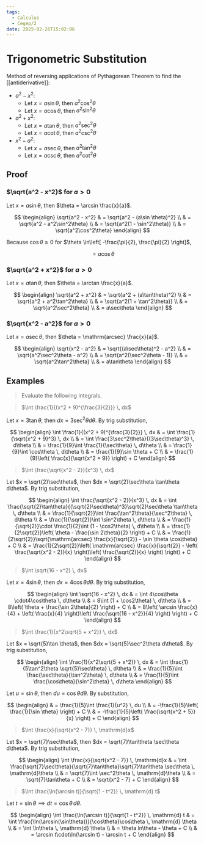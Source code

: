 ```yaml
---
tags:
  - Calculus
  - Cegep/2
date: 2025-02-26T15:02:06
---
```


# Trigonometric Substitution

Method of reversing applications of Pythagorean Theorem to find the [[antiderivative]]:

- $a^2 - x^2$:
	- Let $x = a\sin \theta$, then $a^2\cos^2\theta$
	- Let $x = a\cos \theta$, then $a^2\sin^2\theta$
- $a^2 + x^2$:
	- Let $x = a\tan\theta$, then $a^2\sec^2\theta$
	- Let $x = a\cot\theta$, then $a^2\csc^2\theta$
- $x^2 - a^2$:
	- Let $x = a\sec\theta$, then $a^2\tan^2\theta$
	- Let $x = a\csc\theta$, then $a^2\cot^2\theta$

## Proof

### $\sqrt{a^2 - x^2}$ for $a> 0$

Let $x = a\sin \theta$, then $\theta = \arcsin \frac{x}{a}$.

$$
\begin{align}
\sqrt{a^2 - x^2} & = \sqrt{a^2 - (a\sin \theta)^2} \\
 & = \sqrt{a^2 - a^2\sin^2\theta} \\
 & = \sqrt{a^2(1 - \sin^2\theta)} \\
 & = \sqrt{a^2\cos^2\theta}
\end{align}
$$

Because $\cos\theta\ge 0$ for $\theta \in\left[ -\frac{\pi}{2}, \frac{\pi}{2} \right]$,

$$
 = a\cos\theta
$$

### $\sqrt{a^2 + x^2}$ for $a> 0$

Let $x = a\tan\theta$, then $\theta = \arctan \frac{x}{a}$.

$$
\begin{align}
\sqrt{a^2 + x^2} & = \sqrt{a^2 + (a\tan\theta)^2} \\
 & = \sqrt{a^2 + a^2\tan^2\theta} \\
 & = \sqrt{a^2(1 + \tan^2\theta)} \\
 & = \sqrt{a^2\sec^2\theta} \\
 & = a\sec\theta
\end{align}
$$

### $\sqrt{x^2 - a^2}$ for $a> 0$

Let $x = a\sec\theta$, then $\theta = \mathrm{arcsec} \frac{x}{a}$.

$$
\begin{align}
\sqrt{x^2 - a^2} & = \sqrt{(a\sec\theta)^2 - a^2} \\
 & = \sqrt{a^2\sec^2\theta - a^2} \\
 & = \sqrt{a^2(\sec^2\theta - 1)} \\
 & = \sqrt{a^2\tan^2\theta} \\
 & = a\tan\theta
\end{align}
$$

## Examples

> Evaluate the following integrals.

> $\int \frac{1}{(x^2 + 9)^{\frac{3}{2}}} \, dx$

Let $x = 3\tan\theta$, then $dx = 3\sec^2\theta d\theta$.
By trig substitution,

$$
\begin{align}
\int \frac{1}{(x^2 + 9)^{\frac{3}{2}}} \, dx & = \int \frac{1}{\sqrt{x^2 + 9}^3} \, dx \\
 & = \int \frac{3\sec^2\theta}{(3\sec\theta)^3} \, d\theta \\
 & = \frac{1}{9}\int \frac{1}{\sec\theta} \, d\theta \\
 & = \frac{1}{9}\int \cos\theta \, d\theta \\
 & = \frac{1}{9}\sin \theta + C \\
 & = \frac{1}{9}\left( \frac{x}{\sqrt{x^2 + 9}} \right) + C
\end{align}
$$

> $\int \frac{\sqrt{x^2 - 2}}{x^3} \, dx$

Let $x = \sqrt{2}\sec\theta$, then $dx = \sqrt{2}\sec\theta \tan\theta d\theta$.
By trig substitution,

$$
\begin{align}
\int \frac{\sqrt{x^2 - 2}}{x^3} \, dx & = \int \frac{\sqrt{2}\tan\theta}{(\sqrt{2}\sec\theta)^3}\sqrt{2}\sec\theta \tan\theta \, d\theta \\
 & = \frac{1}{\sqrt{2}}\int \frac{\tan^2\theta}{\sec^2\theta} \, d\theta \\
 & = \frac{1}{\sqrt{2}}\int \sin^2\theta \, d\theta \\
 & = \frac{1}{\sqrt{2}}\cdot \frac{1}{2}\int (1 - \cos2\theta) \, d\theta \\
 & = \frac{1}{2\sqrt{2}}\left( \theta - \frac{\sin 2\theta}{2} \right) + C \\
 & = \frac{1}{2\sqrt{2}}\sqrt{\mathrm{arcsec} \frac{x}{\sqrt{2}} - \sin \theta \cos\theta} + C \\
 & = \frac{1}{2\sqrt{2}}\left( \mathrm{arcsec} \frac{x}{\sqrt{2}} - \left( \frac{\sqrt{x^2 - 2}}{x} \right)\left( \frac{\sqrt{2}}{x} \right) \right) + C
\end{align}
$$

> $\int \sqrt{16 - x^2} \, dx$

Let $x = 4\sin \theta$, then $dx = 4\cos\theta d\theta$.
By trig substitution,

$$
\begin{align}
\int \sqrt{16 - x^2} \, dx & = \int 4\cos\theta \cdot4\cos\theta \, d\theta \\
 & = 8\int (1 + \cos2\theta) \, d\theta \\
 & = 8\left( \theta + \frac{\sin 2\theta}{2} \right) + C \\
 & = 8\left( \arcsin \frac{x}{4} + \left( \frac{x}{4} \right)\left( \frac{\sqrt{16 - x^2}}{4} \right) \right) + C
\end{align}
$$

> $\int \frac{1}{x^2\sqrt{5 + x^2}} \, dx$

Let $x = \sqrt{5}\tan \theta$, then $dx = \sqrt{5}\sec^2\theta d\theta$.
By trig substitution,

$$
\begin{align}
\int \frac{1}{x^2\sqrt{5 + x^2}} \, dx & = \int \frac{1}{5\tan^2\theta \sqrt{5}\sec\theta} \, d\theta \\
 & = \frac{1}{5}\int \frac{\sec\theta}{\tan^2\theta} \, d\theta \\
 & = \frac{1}{5}\int \frac{\cos\theta}{\sin^2\theta} \, d\theta
\end{align}
$$

Let $u = \sin \theta$, then $du = \cos\theta d\theta$.
By substitution,

$$
\begin{align}
 & = \frac{1}{5}\int \frac{1}{u^2} \, du \\
 & = -\frac{1}{5}\left( \frac{1}{\sin \theta} \right) + C \\
 & = -\frac{1}{5}\left( \frac{\sqrt{x^2 + 5}}{x} \right) + C
\end{align}
$$

> $\int \frac{x}{\sqrt{x^2 - 7}} \, \mathrm{d}x$

Let $x = \sqrt{7}\sec\theta$, then $dx = \sqrt{7}\tan\theta \sec\theta d\theta$.
By trig substitution,

$$
\begin{align}
\int \frac{x}{\sqrt{x^2 - 7}} \, \mathrm{d}x & = \int \frac{\sqrt{7}\sec\theta}{\sqrt{7}\tan\theta}\sqrt{7}\tan\theta \sec\theta \, \mathrm{d}\theta \\
 & = \sqrt{7}\int \sec^2\theta \, \mathrm{d}\theta \\
 & = \sqrt{7}\tan\theta + C \\
 & = \sqrt{x^2 - 7} + C
\end{align}
$$

> $\int \frac{\ln(\arcsin t)}{\sqrt{1 - t^2}} \, \mathrm{d} t$

Let $t = \sin\theta \implies dt = \cos\theta \, d\theta$.

$$
\begin{align}
\int \frac{\ln(\arcsin t)}{\sqrt{1 - t^2}} \, \mathrm{d} t & = \int \frac{\ln(\arcsin(\sin\theta))}{\cos\theta}\cos\theta \, \mathrm{d} \theta \\
 & = \int \ln\theta \, \mathrm{d} \theta \\
 & = \theta ln\theta - \theta + C \\
 & = \arcsin t\cdot\ln(\arcsin t) - \arcsin t + C
\end{align}
$$
